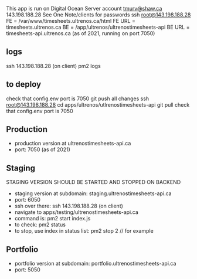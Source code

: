 This app is run on Digital Ocean Server account tmurv@shaw.ca 143.198.188.28
See One Note/clients for passwords
ssh root@143.198.188.28
FE = /var/www/timesheets.ultrenos.ca/html
FE URL = timesheets.ultrenos.ca
BE = /app/ultrenos/ultrenostimesheets-api
BE URL = timesheets-api.ultrenos.ca (as of 2021, running on port 7050)

## logs
ssh 143.198.188.28 (on client)
pm2 logs

## to deploy
check that config.env port is 7050
git push all changes
ssh root@143.198.188.28
cd apps/ultrenos/utlrenostimesheets-api
git pull
check that config.env port is 7050

## Production
- production version at ultrenostimesheets-api.ca
- port: 7050 (as of 2021)



## Staging
STAGING VERSION SHOULD BE STARTED AND STOPPED ON BACKEND
- staging version at subdomain: staging.ultrenostimesheets-api.ca
- port: 6050
- ssh over there: ssh 143.198.188.28 (on client)
- navigate to apps/testing/ultrenostimesheets-api.ca
- command is: pm2 start index.js
- to check: pm2 status
- to stop, use index in status list: pm2 stop 2 // for example

## Portfolio
- portfolio version at subdomain: portfolio.ultrenostimesheets-api.ca
- port: 5050
